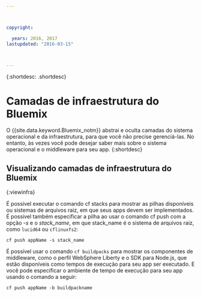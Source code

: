 ```yaml
---



copyright:

  years: 2016, 2017
lastupdated: "2016-03-15"



---
```


{:shortdesc: .shortdesc}

#  Camadas de infraestrutura do Bluemix



O {{site.data.keyword.Bluemix_notm}} abstrai e oculta
camadas do sistema operacional e da infraestrutura, para que você não precise gerenciá-las. No entanto, às vezes
você pode desejar saber mais sobre o sistema operacional e o middleware para seu app.
{:shortdesc}

## Visualizando camadas de infraestrutura do Bluemix
{:viewinfra}

É possível executar o comando cf stacks para mostrar as pilhas disponíveis ou sistemas de arquivos raiz, em que seus apps devem ser implementados. É possível também especificar a pilha ao usar o comando cf push com a opção *-s* e o *stack_name*, em que stack_name é o sistema de arquivos raiz, como `lucid64` ou `cflinuxfs2`:
```
cf push appName -s stack_name
```
É possível usar o comando `cf buildpacks` para mostrar os componentes de middleware, como o perfil WebSphere Liberty e o SDK para Node.js, que estão disponíveis como tempos de execução para seu app ser executado. E você pode especificar o ambiente de tempo de execução para seu app usando o comando a seguir:
```
cf push appName -b buildpackname
```

